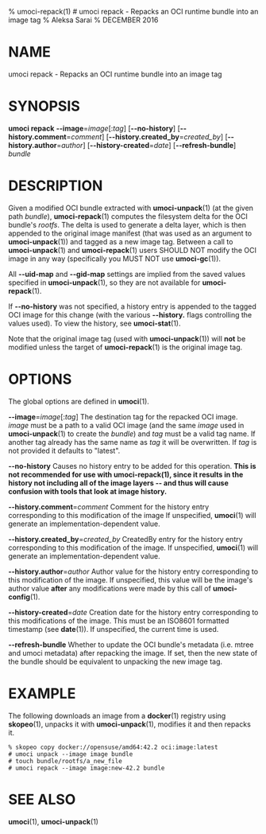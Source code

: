 % umoci-repack(1) # umoci repack - Repacks an OCI runtime bundle into an image tag
% Aleksa Sarai
% DECEMBER 2016
# NAME
umoci repack - Repacks an OCI runtime bundle into an image tag

# SYNOPSIS
**umoci repack**
**--image**=*image*[:*tag*]
[**--no-history**]
[**--history.comment**=*comment*]
[**--history.created_by**=*created_by*]
[**--history.author**=*author*]
[**--history-created**=*date*]
[**--refresh-bundle**]
*bundle*

# DESCRIPTION
Given a modified OCI bundle extracted with **umoci-unpack**(1) (at the given
path *bundle*), **umoci-repack**(1) computes the filesystem delta for the OCI
bundle's *rootfs*. The delta is used to generate a delta layer, which is then
appended to the original image manifest (that was used as an argument to
**umoci-unpack**(1)) and tagged as a new image tag. Between a call to
**umoci-unpack**(1) and **umoci-repack**(1) users SHOULD NOT modify the OCI
image in any way (specifically you MUST NOT use **umoci-gc**(1)).

All **--uid-map** and **--gid-map** settings are implied from the saved values
specified in **umoci-unpack**(1), so they are not available for
**umoci-repack**(1).

If **--no-history** was not specified, a history entry is appended to the
tagged OCI image for this change (with the various **--history.** flags
controlling the values used). To view the history, see **umoci-stat**(1).

Note that the original image tag (used with **umoci-unpack**(1)) will **not**
be modified unless the target of **umoci-repack**(1) is the original image tag.

# OPTIONS
The global options are defined in **umoci**(1).

**--image**=*image*[:*tag*]
  The destination tag for the repacked OCI image. *image* must be a path to a
  valid OCI image (and the same *image* used in **umoci-unpack**(1) to create
  the *bundle*) and *tag* must be a valid tag name. If another tag already has
  the same name as *tag* it will be overwritten. If *tag* is not provided it
  defaults to "latest".

**--no-history**
  Causes no history entry to be added for this operation. **This is not
  recommended for use with umoci-repack(1), since it results in the history not
  including all of the image layers -- and thus will cause confusion with tools
  that look at image history.**

**--history.comment**=*comment*
  Comment for the history entry corresponding to this modification of the image
  If unspecified, **umoci**(1) will generate an implementation-dependent value.

**--history.created_by**=*created_by*
  CreatedBy entry for the history entry corresponding to this modification of
  the image. If unspecified, **umoci**(1) will generate an
  implementation-dependent value.

**--history.author**=*author*
  Author value for the history entry corresponding to this modification of the
  image. If unspecified, this value will be the image's author value **after**
  any modifications were made by this call of **umoci-config**(1).

**--history-created**=*date*
  Creation date for the history entry corresponding to this modifications of
  the image. This must be an ISO8601 formatted timestamp (see **date**(1)). If
  unspecified, the current time is used.

**--refresh-bundle**
  Whether to update the OCI bundle's metadata (i.e. mtree and umoci
  metadata) after repacking the image. If set, then the new state of
  the bundle should be equivalent to unpacking the new image tag.

# EXAMPLE
The following downloads an image from a **docker**(1) registry using
**skopeo**(1), unpacks it with **umoci-unpack**(1), modifies it and then
repacks it.

```
% skopeo copy docker://opensuse/amd64:42.2 oci:image:latest
# umoci unpack --image image bundle
# touch bundle/rootfs/a_new_file
# umoci repack --image image:new-42.2 bundle
```

# SEE ALSO
**umoci**(1), **umoci-unpack**(1)
